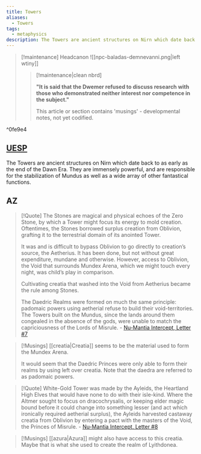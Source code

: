 ```yaml
---
title: Towers
aliases:
  - Towers
tags:
  - metaphysics
description: The Towers are ancient structures on Nirn which date back to as early as the end of the Dawn Era. They are immensely powerful, and are responsible for the stabilization of Mundus as well as a wide array of other fantastical functions.
---
```


> [!maintenance] Headcanon
> ![[npc-baladas-demnevanni.png|left wtiny]]
> 
> > [!maintenance|clean nbrd]
> > 
> > **"It is said that the Dwemer refused to discuss research with those who demonstrated neither interest nor competence in the subject."**
> > 
> > This article or section contains 'musings' - developmental notes, not yet codified.

^0fe9e4
## [UESP](https://en.uesp.net/wiki/Lore:The_Towers)
The Towers are ancient structures on Nirn which date back to as early as the end of the Dawn Era. They are immensely powerful, and are responsible for the stabilization of Mundus as well as a wide array of other fantastical functions.
## AZ

> [!Quote]
> The Stones are magical and physical echoes of the Zero Stone, by which a Tower might focus its energy to mold creation. Oftentimes, the Stones borrowed surplus creation from Oblivion, grafting it to the terrestrial domain of its anointed Tower.
> 
> It was and is difficult to bypass Oblivion to go directly to creation’s source, the Aetherius. It has been done, but not without great expenditure, mundane and otherwise. However, access to Oblivion, the Void that surrounds Mundex Arena, which we might touch every night, was child’s play in comparison.
> 
> Cultivating creatia that washed into the Void from Aetherius became the rule among Stones.
> 
> The Daedric Realms were formed on much the same principle: padomaic powers using aetherial refuse to build their void-territories. The Towers built on the Mundus, since the lands around them congealed in the absence of the gods, were unable to match the capriciousness of the Lords of Misrule.
> \- [Nu-Mantia Intercept, Letter #7](https://www.imperial-library.info/content/nu-mantia-intercept)

> [!Musings]
> [[creatia|Creatia]] seems to be the material used to form the Mundex Arena.
> 
> It would seem that the Daedric Princes were only able to form their realms by using left over creatia. Note that the daedra are referred to as padomaic powers.

> [!Quote]
> White-Gold Tower was made by the Ayleids, the Heartland High Elves that would have none to do with their isle-kind. Where the Altmer sought to focus on dracochrysalis, or keeping elder magic bound before it could change into something lesser (and act which ironically required aetherial surplus), the Ayleids harvested castaway creatia from Oblivion by entering a pact with the masters of the Void, the Princes of Misrule.
> \- [Nu-Mantia Intercept, Letter #8](https://www.imperial-library.info/content/nu-mantia-intercept)

> [!Musings]
> [[azura|Azura]] might also have access to this creatia. Maybe that is what she used to create the realm of Lyithdonea.